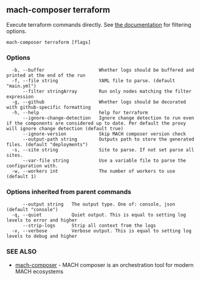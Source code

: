 ## mach-composer terraform

Execute terraform commands directly. See [the documentation](/howto/cli/filtering-commands) for filtering options.

```
mach-composer terraform [flags]
```

### Options

```
  -b, --buffer                    Whether logs should be buffered and printed at the end of the run
  -f, --file string               YAML file to parse. (default "main.yml")
      --filter stringArray        Run only nodes matching the filter expression
  -g, --github                    Whether logs should be decorated with github-specific formatting
  -h, --help                      help for terraform
      --ignore-change-detection   Ignore change detection to run even if the components are considered up to date. Per default the proxy will ignore change detection (default true)
      --ignore-version            Skip MACH composer version check
      --output-path string        Outputs path to store the generated files. (default "deployments")
  -s, --site string               Site to parse. If not set parse all sites.
      --var-file string           Use a variable file to parse the configuration with.
  -w, --workers int               The number of workers to use (default 1)
```

### Options inherited from parent commands

```
      --output string   The output type. One of: console, json (default "console")
  -q, --quiet           Quiet output. This is equal to setting log levels to error and higher
      --strip-logs      Strip all context from the logs
  -v, --verbose         Verbose output. This is equal to setting log levels to debug and higher
```

### SEE ALSO

* [mach-composer](mach-composer.md)	 - MACH composer is an orchestration tool for modern MACH ecosystems

